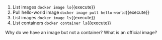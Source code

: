 1.  List images `docker image ls`{{execute}}
1.  Pull hello-world image `docker image pull hello-world`{{execute}}
1.  List images `docker image ls`{{execute}}
1.  List containers `docker container ls`{{execute}}

Why do we have an image but not a container?
What is an official image?